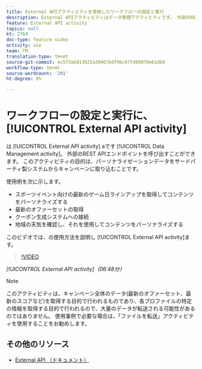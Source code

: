 ```yaml
---
title: External APIアクティビティを使用したワークフローの設定と実行
description: External APIアクティビティはデータ管理アクティビティです。 外部のREST APIエンドポイントを呼び出すことができます。 このアクティビティの目的は、パーソナライゼーションデータをサードパーティ製システムからキャンペーンに取り込むことです。
feature: External API activity
topics: null
kt: 2764
doc-type: feature video
activity: use
team: TM
translation-type: tm+mt
source-git-commit: ec5f3ab9130251d9467bdf96c07fd09870eb1db0
workflow-type: tm+mt
source-wordcount: '201'
ht-degree: 0%

---
```



# ワークフローの設定と実行に、 [!UICONTROL External API activity]

は [!UICONTROL External API activity] aです [!UICONTROL Data Management activity]。 外部のREST APIエンドポイントを呼び出すことができます。 このアクティビティの目的は、パーソナライゼーションデータをサードパーティ製システムからキャンペーンに取り込むことです。

使用例を次に示します。

* スポーツイベント向けの最新のゲーム日ラインアップを取得してコンテンツをパーソナライズする
* 最新のオファーセットの取得
* クーポン生成システムへの接続
* 地域の天気を確認し、それを使用してコンテンツをパーソナライズする

このビデオでは、の使用方法を説明し [!UICONTROL External API activity]ます。

>[!VIDEO](https://video.tv.adobe.com/v/28200/?quality=12)

*[!UICONTROL External API activity]（06:48分）*

>[!NOTE]
>
>このアクティビティは、キャンペーン全体のデータ(最新のオファーセット、最新のスコアなど)を取得する目的で行われるものであり、各プロファイルの特定の情報を取得する目的で行われるので、大量のデータが転送される可能性があるのではありません。 使用事例で必要な場合は、「ファイルを転送」アクティビティを使用することをお勧めします。

## その他のリソース

* [External API （ドキュメント）](https://docs.adobe.com/content/help/en/campaign-standard/using/managing-processes-and-data/data-management-activities/external-api.html)

